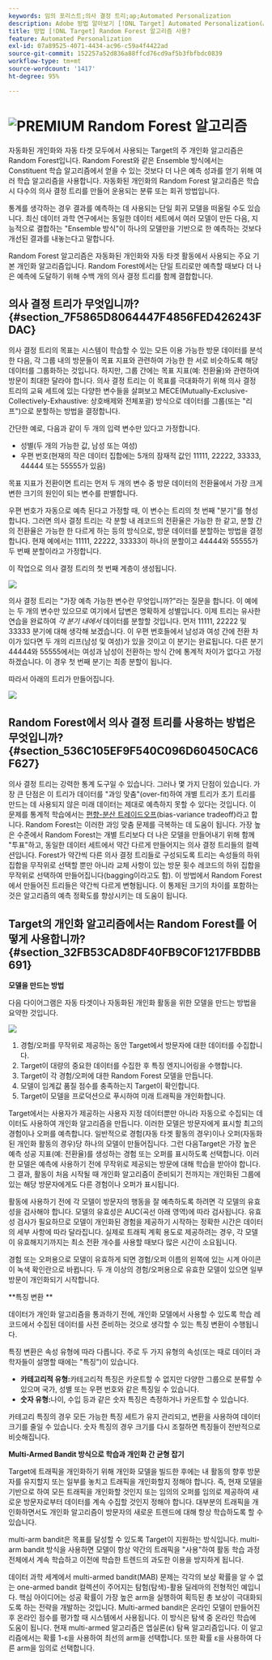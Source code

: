 ```yaml
---
keywords: 임의 포리스트;의사 결정 트리;ap;Automated Personalization
description: Adobe 방법 알아보기 [!DNL Target] Automated Personalization(AP)와 자동 Target 활동 모두에서 Random Forest 알고리즘을 사용합니다.
title: 방법 [!DNL Target] Random Forest 알고리즘 사용?
feature: Automated Personalization
exl-id: 07a89525-4071-4434-ac96-c59a4f4422ad
source-git-commit: 152257a52d836a88ffcd76cd9af5b3fbfbdc0839
workflow-type: tm+mt
source-wordcount: '1417'
ht-degree: 95%

---
```


# ![PREMIUM](/help/main/assets/premium.png) Random Forest 알고리즘

자동화된 개인화와 자동 타겟 모두에서 사용되는 Target의 주 개인화 알고리즘은 Random Forest입니다. Random Forest와 같은 Ensemble 방식에서는 Constituent 학습 알고리즘에서 얻을 수 있는 것보다 더 나은 예측 성과를 얻기 위해 여러 학습 알고리즘을 사용합니다. 자동화된 개인화의 Random Forest 알고리즘은 학습 시 다수의 의사 결정 트리를 만들어 운용되는 분류 또는 회귀 방법입니다.

통계를 생각하는 경우 결과를 예측하는 데 사용되는 단일 회귀 모델을 떠올릴 수도 있습니다. 최신 데이터 과학 연구에서는 동일한 데이터 세트에서 여러 모델이 만든 다음, 지능적으로 결합하는 &quot;Ensemble 방식&quot;이 하나의 모델만을 기반으로 한 예측하는 것보다 개선된 결과를 내놓는다고 말합니다.

Random Forest 알고리즘은 자동화된 개인화와 자동 타겟 활동에서 사용되는 주요 기본 개인화 알고리즘입니다. Random Forest에서는 단일 트리로만 예측할 때보다 더 나은 예측에 도달하기 위해 수백 개의 의사 결정 트리를 함께 결합합니다.

## 의사 결정 트리가 무엇입니까? {#section_7F5865D8064447F4856FED426243FDAC}

의사 결정 트리의 목표는 시스템이 학습할 수 있는 모든 이용 가능한 방문 데이터를 분석한 다음, 각 그룹 내의 방문들이 목표 지표와 관련하여 가능한 한 서로 비슷하도록 해당 데이터를 그룹화하는 것입니다. 하지만, 그룹 간에는 목표 지표(예: 전환율)와 관련하여 방문이 최대한 달라야 합니다. 의사 결정 트리는 이 목표를 극대화하기 위해 의사 결정 트리의 교육 세트에 있는 다양한 변수들을 살펴보고 MECE(Mutually-Exclusive-Collectively-Exhaustive: 상호배제와 전체포괄) 방식으로 데이터를 그룹(또는 &quot;리프&quot;)으로 분할하는 방법을 결정합니다.

간단한 예로, 다음과 같이 두 개의 입력 변수만 있다고 가정합니다.

* 성별(두 개의 가능한 값, 남성 또는 여성)
* 우편 번호(현재의 작은 데이터 집합에는 5개의 잠재적 값인 11111, 22222, 33333, 44444 또는 55555가 있음)

목표 지표가 전환이면 트리는 먼저 두 개의 변수 중 방문 데이터의 전환율에서 가장 크게 변한 크기의 원인이 되는 변수를 판별합니다.

우편 번호가 자동으로 예측 된다고 가정할 때, 이 변수는 트리의 첫 번째 &quot;분기&quot;를 형성합니다. 그러면 의사 결정 트리는 각 분할 내 레코드의 전환율은 가능한 한 같고, 분할 간의 전환율은 가능한 한 다르게 하는 등의 방식으로, 방문 데이터를 분할하는 방법을 결정합니다. 현재 예에서는 11111, 22222, 33333이 하나의 분할이고 44444와 55555가 두 번째 분할이라고 가정합니다.

이 작업으로 의사 결정 트리의 첫 번째 계층이 생성됩니다.

![](assets/decsion_tree_1.png)

의사 결정 트리는 &quot;가장 예측 가능한 변수란 무엇입니까?&quot;라는 질문을 합니다. 이 예에는 두 개의 변수만 있으므로 여기에서 답변은 명확하게 성별입니다. 이제 트리는 유사한 연습을 완료하여 *각 분기 내에서* 데이터를 분할할 것입니다. 먼저 11111, 22222 및 33333 분기에 대해 생각해 보겠습니다. 이 우편 번호들에서 남성과 여성 간에 전환 차이가 있다면 두 개의 리프(남성 및 여성)가 있을 것이고 이 분기는 완료됩니다. 다른 분기 44444와 55555에서는 여성과 남성이 전환하는 방식 간에 통계적 차이가 없다고 가정하겠습니다. 이 경우 첫 번째 분기는 최종 분할이 됩니다.

따라서 아래의 트리가 만들어집니다.

![](assets/decsion_tree_2.png)

## Random Forest에서 의사 결정 트리를 사용하는 방법은 무엇입니까? {#section_536C105EF9F540C096D60450CAC6F627}

의사 결정 트리는 강력한 통계 도구일 수 있습니다. 그러나 몇 가지 단점이 있습니다. 가장 큰 단점은 이 트리가 데이터를 &quot;과잉 맞춤&quot;(over-fit)하여 개별 트리가 초기 트리를 만드는 데 사용되지 않은 미래 데이터는 제대로 예측하지 못할 수 있다는 것입니다. 이 문제를 통계적 학습에서는 [편향-분산 트레이드오프](https://en.wikipedia.org/wiki/Bias%E2%80%93variance_tradeoff)(bias-variance tradeoff)라고 합니다. Random Forest는 이러한 과잉 맞춤 문제를 극복하는 데 도움이 됩니다. 가장 높은 수준에서 Random Forest는 개별 트리보다 더 나은 모델을 만들어내기 위해 함께 &quot;투표&quot;하고, 동일한 데이터 세트에서 약간 다르게 만들어지는 의사 결정 트리들의 컬렉션입니다. Forest가 약간씩 다른 의사 결정 트리들로 구성되도록 트리는 속성들의 하위 집합을 무작위로 선택할 뿐만 아니라 교체 사항이 있는 방문 횟수 레코드의 하위 집합을 무작위로 선택하여 만들어집니다(bagging이라고도 함). 이 방법에서 Random Forest에서 만들어진 트리들은 약간씩 다르게 변형됩니다. 이 통제된 크기의 차이를 포함하는 것은 알고리즘의 예측 정확도를 향상시키는 데 도움이 됩니다.

## Target의 개인화 알고리즘에서는 Random Forest를 어떻게 사용합니까? {#section_32FB53CAD8DF40FB9C0F1217FBDBB691}

**모델을 만드는 방법**

다음 다이어그램은 자동 타겟이나 자동화된 개인화 활동을 위한 모델을 만드는 방법을 요약한 것입니다.

![](assets/random_forest_flow.png)

1. 경험/오퍼를 무작위로 제공하는 동안 Target에서 방문자에 대한 데이터를 수집합니다.
1. Target이 대량의 중요한 데이터를 수집한 후 특징 엔지니어링을 수행합니다.
1. Target이 각 경험/오퍼에 대한 Random Forest 모델을 만듭니다.
1. 모델이 임계값 품질 점수를 충족하는지 Target이 확인합니다.
1. Target이 모델을 프로덕션으로 푸시하여 미래 트래픽을 개인화합니다.

Target에서는 사용자가 제공하는 사용자 지정 데이터뿐만 아니라 자동으로 수집되는 데이터도 사용하여 개인화 알고리즘을 만듭니다. 이러한 모델은 방문자에게 표시할 최고의 경험이나 오퍼를 예측합니다. 일반적으로 경험(자동 타겟 활동의 경우)이나 오퍼(자동화된 개인화 활동의 경우)당 하나의 모델이 만들어집니다. 그런 다음Target은 가장 높은 예측 성공 지표(예: 전환율)를 생성하는 경험 또는 오퍼를 표시하도록 선택합니다. 이러한 모델은 예측에 사용하기 전에 무작위로 제공되는 방문에 대해 학습을 받아야 합니다. 그 결과, 활동이 처음 시작될 때 개인화 알고리즘이 준비되기 전까지는 개인화된 그룹에 있는 해당 방문자에게도 다른 경험이나 오퍼가 표시됩니다.

활동에 사용하기 전에 각 모델이 방문자의 행동을 잘 예측하도록 하려면 각 모델의 유효성을 검사해야 합니다. 모델의 유효성은 AUC(곡선 아래 영역)에 따라 검사됩니다. 유효성 검사가 필요하므로 모델이 개인화된 경험을 제공하기 시작하는 정확한 시간은 데이터의 세부 사항에 따라 달라집니다. 실제로 트래픽 계획 용도로 제공하려는 경우, 각 모델이 유효해지기까지는 최소 전환 개수를 사용할 때보다 많은 시간이 소요됩니다.

경험 또는 오퍼용으로 모델이 유효하게 되면 경험/오퍼 이름의 왼쪽에 있는 시계 아이콘이 녹색 확인란으로 바뀝니다. 두 개 이상의 경험/오퍼용으로 유효한 모델이 있으면 일부 방문이 개인화되기 시작합니다.

**특징 변환 **

데이터가 개인화 알고리즘을 통과하기 전에, 개인화 모델에서 사용할 수 있도록 학습 레코드에서 수집된 데이터를 사전 준비하는 것으로 생각할 수 있는 특징 변환이 수행됩니다.

특징 변환은 속성 유형에 따라 다릅니다. 주로 두 가지 유형의 속성(또는 때로 데이터 과학자들이 설명할 때에는 &quot;특징&quot;)이 있습니다.

* **카테고리적 유형:**&#x200B;카테고리적 특징은 카운트할 수 없지만 다양한 그룹으로 분류할 수 있으며 국가, 성별 또는 우편 번호와 같은 특징일 수 있습니다.
* **숫자 유형:**&#x200B;나이, 수입 등과 같은 숫자 특징은 측정하거나 카운트할 수 있습니다.

카테고리 특징의 경우 모든 가능한 특징 세트가 유지 관리되고, 변환을 사용하여 데이터 크기를 줄일 수 있습니다. 숫자 특징의 경우 크기를 다시 조절하면 특징들이 전반적으로 비슷해집니다.

**Multi-Armed Bandit 방식으로 학습과 개인화 간 균형 잡기**

Target에 트래픽을 개인화하기 위해 개인화 모델을 빌드한 후에는 내 활동의 향후 방문자를 유지할지 또는 일부를 놓치고 트래픽을 개인화할지 정해야 합니다. 즉, 현재 모델을 기반으로 하여 모든 트래픽을 개인화할 것인지 또는 임의의 오퍼를 임의로 제공하여 새로운 방문자로부터 데이터를 계속 수집할 것인지 정해야 합니다. 대부분의 트래픽을 개인화하면서도 개인화 알고리즘이 방문자의 새로운 트렌드에 대해 항상 학습하도록 할 수 있습니다.

multi-arm bandit은 목표를 달성할 수 있도록 Target이 지원하는 방식입니다. multi-arm bandit 방식을 사용하면 모델이 항상 약간의 트래픽을 &quot;사용&quot;하여 활동 학습 과정 전체에서 계속 학습하고 이전에 학습한 트렌드의 과도한 이용을 방지하게 됩니다.

데이터 과학 세계에서 multi-armed bandit(MAB) 문제는 각각의 보상 확률을 알 수 없는 one-armed bandit 컬렉션이 주어지는 탐험(탐색)-활용 딜레마의 전형적인 예입니다. 핵심 아이디어는 성공 확률이 가장 높은 arm을 실행하여 획득된 총 보상이 극대화되도록 하는 전략을 개발하는 것입니다. Multi-armed bandit은 온라인 모델이 만들어진 후 온라인 점수를 평가할 때 시스템에서 사용됩니다. 이 방식은 탐색 중 온라인 학습에 도움이 됩니다. 현재 multi-armed 알고리즘은 엡실론(ε) 탐욕 알고리즘입니다. 이 알고리즘에서는 확률 1-ε을 사용하여 최선의 arm을 선택합니다. 또한 확률 ε을 사용하여 다른 arm을 임의로 선택합니다.
